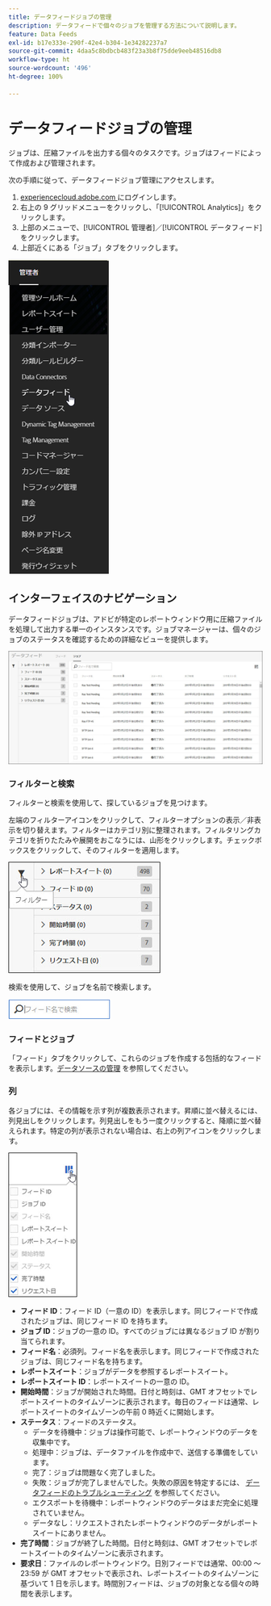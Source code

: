 ```yaml
---
title: データフィードジョブの管理
description: データフィードで個々のジョブを管理する方法について説明します。
feature: Data Feeds
exl-id: b17e333e-290f-42e4-b304-1e34282237a7
source-git-commit: 4daa5c8bdbcb483f23a3b8f75dde9eeb48516db8
workflow-type: ht
source-wordcount: '496'
ht-degree: 100%

---
```


# データフィードジョブの管理

ジョブは、圧縮ファイルを出力する個々のタスクです。ジョブはフィードによって作成および管理されます。

次の手順に従って、データフィードジョブ管理にアクセスします。

1. [experiencecloud.adobe.com ](https://experiencecloud.adobe.com)にログインします。
2. 右上の 9 グリッドメニューをクリックし、「[!UICONTROL Analytics]」をクリックします。
3. 上部のメニューで、[!UICONTROL 管理者]／[!UICONTROL データフィード]をクリックします。
4. 上部近くにある「ジョブ」タブをクリックします。

![データフィードメニュー](assets/AdminMenu.png)

## インターフェイスのナビゲーション

データフィードジョブは、アドビが特定のレポートウィンドウ用に圧縮ファイルを処理して出力する単一のインスタンスです。ジョブマネージャーは、個々のジョブのステータスを確認するための詳細なビューを提供します。

![ジョブ](assets/jobs.jpg)

### フィルターと検索

フィルターと検索を使用して、探しているジョブを見つけます。

左端のフィルターアイコンをクリックして、フィルターオプションの表示／非表示を切り替えます。フィルターはカテゴリ別に整理されます。フィルタリングカテゴリを折りたたみや展開をおこなうには、山形をクリックします。チェックボックスをクリックして、そのフィルターを適用します。

![フィルター](assets/jobs-filter.jpg)

検索を使用して、ジョブを名前で検索します。

![検索](assets/search.jpg)

### フィードとジョブ

「フィード」タブをクリックして、これらのジョブを作成する包括的なフィードを表示します。[データソースの管理](df-manage-feeds.md) を参照してください。

### 列

各ジョブには、その情報を示す列が複数表示されます。昇順に並べ替えるには、列見出しをクリックします。列見出しをもう一度クリックすると、降順に並べ替えられます。特定の列が表示されない場合は、右上の列アイコンをクリックします。

![列アイコン](assets/job-cols.jpg)

* **フィード ID**：フィード ID（一意の ID）を表示します。同じフィードで作成されたジョブは、同じフィード ID を持ちます。
* **ジョブ ID**：ジョブの一意の ID。すべてのジョブには異なるジョブ ID が割り当てられます。
* **フィード名**：必須列。フィード名を表示します。同じフィードで作成されたジョブは、同じフィード名を持ちます。
* **レポートスイート**：ジョブがデータを参照するレポートスイート。
* **レポートスイート ID**：レポートスイートの一意の ID。
* **開始時間**：ジョブが開始された時間。日付と時刻は、GMT オフセットでレポートスイートのタイムゾーンに表示されます。毎日のフィードは通常、レポートスイートのタイムゾーンの午前 0 時近くに開始します。
* **ステータス**：フィードのステータス。
   * データを待機中：ジョブは操作可能で、レポートウィンドウのデータを収集中です。
   * 処理中：ジョブは、データファイルを作成中で、送信する準備をしています。
   * 完了：ジョブは問題なく完了しました。
   * 失敗：ジョブが完了しませんでした。失敗の原因を特定するには、 [データフィードのトラブルシューティング](troubleshooting.md) を参照してください。
   * エクスポートを待機中：レポートウィンドウのデータはまだ完全に処理されていません。
   * データなし：リクエストされたレポートウィンドウのデータがレポートスイートにありません。
* **完了時間**：ジョブが終了した時間。日付と時刻は、GMT オフセットでレポートスイートのタイムゾーンに表示されます。
* **要求日**：ファイルのレポートウィンドウ。日別フィードでは通常、00:00 ～ 23:59 が GMT オフセットで表示され、レポートスイートのタイムゾーンに基づいて 1 日を示します。時間別フィードは、ジョブの対象となる個々の時間を表示します。
